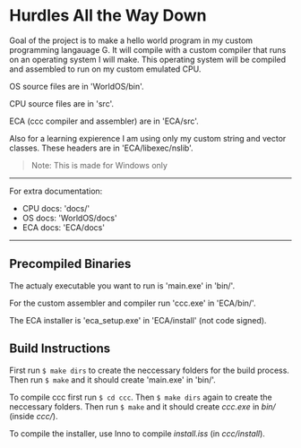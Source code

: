 # Hurdles All the Way Down

Goal of the project is to make a hello world program in my custom programming langauage G. It will compile with a custom compiler that runs on an operating system I will make. This operating system will be compiled and assembled to run on my custom emulated CPU.

OS source files are in 'WorldOS/bin'.

CPU source files are in 'src'.

ECA (ccc compiler and assembler) are in 'ECA/src'.

Also for a learning expierence I am using only my custom string and vector classes. These headers are in 'ECA/libexec/nslib'.

> Note: This is made for Windows only

___

For extra documentation:

- CPU docs: 'docs/'
- OS docs: 'WorldOS/docs'
- ECA docs: 'ECA/docs'

___

## Precompiled Binaries

The actualy executable you want to run is 'main.exe' in 'bin/'.

For the custom assembler and compiler run 'ccc.exe' in 'ECA/bin/'.

The ECA installer is 'eca_setup.exe' in 'ECA/install' (not code signed).

## Build Instructions

First run `$ make dirs` to create the neccessary folders for the build process. Then run `$ make` and it should create 'main.exe' in 'bin/'.

To compile ccc first run `$ cd ccc`. Then `$ make dirs` again to create the neccessary folders. Then run `$ make` and it should create *ccc.exe* in *bin/* (inside *ccc/*).

To compile the installer, use Inno to compile *install.iss* (in *ccc/install*).
